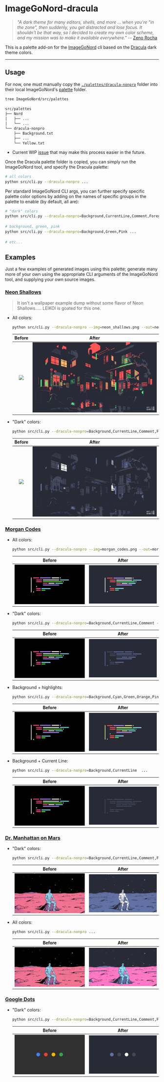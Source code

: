 # ImageGoNord-dracula

> _"A dark theme for many editors, shells, and more ... when you're "in the zone", then suddenly, you get distracted and lose focus. It shouldn't be that way, so I decided to create my own color scheme, and my mission was to make it available everywhere."_ -- [Zeno Rocha](https://draculatheme.com/about)

This is a palette add-on for the [ImageGoNord](https://github.com/Schrodinger-Hat/ImageGoNord) cli based on the [Dracula](https://github.com/dracula) dark theme colors.

---

## Usage

For now, one must manually copy the [`./palettes/dracula-nonpro`](./palettes/dracula-nonpro) folder into their local ImageGoNord's [palette](https://github.com/Schrodinger-Hat/ImageGoNord/tree/master/src/palettes) folder.

```
tree ImageGoNord/src/palettes

src/palettes
├── Nord
│   ├── ...
│   └── ...
└── dracula-nonpro
    ├── Background.txt
    ├── ...
    └── Yellow.txt
```

   * Current WIP [issue](https://github.com/Schrodinger-Hat/ImageGoNord/issues/45) that may make this process easier in the future.

Once the Dracula palette folder is copied, you can simply run the ImageGoNord tool, and specify the Dracula palette:

```bash
# all colors
python src/cli.py --dracula-nonpro ...
```

Per standard ImageGoNord CLI args, you can further specify specific palette color options by adding on the names of specific groups in the palette to enable (by default, all are):


```bash
# "dark" colors
python src/cli.py --dracula-nonpro=Background,CurrentLine,Comment,Foreground ...

# background, green, pink
python src/cli.py --dracula-nonpro=Background,Green,Pink ...

# etc...
```

## Examples

Just a few examples of generated images using this palette; generate many more of your own using the appropriate CLI arguments of the ImageGoNord tool, and supplying your own source images.

### [Neon Shallows](https://www.deviantart.com/leikoi/art/The-Neon-Shallows-823330548)

> It isn't a wallpaper example dump without some flavor of Neon Shallows..... LEIKOI is goated for this one.

* All colors:

    ```bash
    python src/cli.py --dracula-nonpro --img=neon_shallows.png --out=neon_shallows_dracula.png
    ```

    Before                     |  After
    :-------------------------:|:-------------------------:
    ![](./imgs/neon_shallows.png)   |  ![](./imgs/neon_shallows_dracula.png)


* "Dark" colors:


    ```bash
    python src/cli.py --dracula-nonpro=Background,CurrentLine,Comment,Foreground --img=neon_shallows.png --out=neon_shallows_dracula.png
    ```

    Before                     |  After
    :-------------------------:|:-------------------------:
    ![](./imgs/neon_shallows.png)   |  ![](./imgs/neon_shallows_dracula_dark.png)


### [Morgan Codes](https://www.reddit.com/r/MinimalWallpaper/comments/gbm5dk/morgan_codes_3840x2160/)

* All colors:

    ```bash
    python src/cli.py --dracula-nonpro --img=morgan_codes.png --out=morgan_codes_dracula.png
    ```

    Before                     |  After
    :-------------------------:|:-------------------------:
    ![](./imgs/morgan_codes.png)   |  ![](./imgs/morgan_codes_dracula.png)

* "Dark" colors:

    ```bash
    python src/cli.py --dracula-nonpro=Background,CurrentLine,Comment --img=morgan_codes.png --out=morgan_codes_dracula_dark.png
    ```
    
    Before                     |  After
    :-------------------------:|:-------------------------:
    ![](./imgs/morgan_codes.png)   |  ![](./imgs/morgan_codes_dracula_dark.png)

* Background + highlights:

    ```bash
    python src/cli.py --dracula-nonpro=Background,Cyan,Green,Orange,Pink,Purple,Red,Yellow  ...
    ```

    Before                     |  After
    :-------------------------:|:-------------------------:
    ![](./imgs/morgan_codes.png)   |  ![](./imgs/morgan_codes_dracula_dark_highlights.png)

* Background + Current Line:
    
    ```bash
    python src/cli.py --dracula-nonpro=Background,CurrentLine  ...
    ```

    Before                     |  After
    :-------------------------:|:-------------------------:
    ![](./imgs/morgan_codes.png)   |  ![](./imgs/morgan_codes_dracula_bg_cr.png)


### [Dr. Manhattan on Mars](https://www.reddit.com/r/wallpapers/comments/jycuni/dr_manhattan_sitting_on_mars_1920x1080/)

* "Dark" colors:

    ```bash
    python src/cli.py --dracula-nonpro=Background,CurrentLine,Comment,Foreground ...
    ```

    Before                     |  After
    :-------------------------:|:-------------------------:
    ![](./imgs/dr_m.png)   |  ![](./imgs/dr_m_dracula.png)

* All colors:

    ```bash
    python src/cli.py --dracula-nonpro ...
    ```

    Before                     |  After
    :-------------------------:|:-------------------------:
    ![](./imgs/dr_m.png)   |  ![](./imgs/dr_m_dracula_all.png)



### [Google Dots](https://www.reddit.com/r/google/comments/4bydwp/quick_wallpaper_i_made_of_the_google_dots/)

* "Dark" colors:

    ```bash
    python src/cli.py --dracula-nonpro=Background,CurrentLine,Comment,Foreground --img=google_dots.png --out=google_dots_dracula.png
    ```

    Before                     |  After
    :-------------------------:|:-------------------------:
    ![](./imgs/google_dots.png)     |  ![](./imgs/google_dots_dracula.png)




